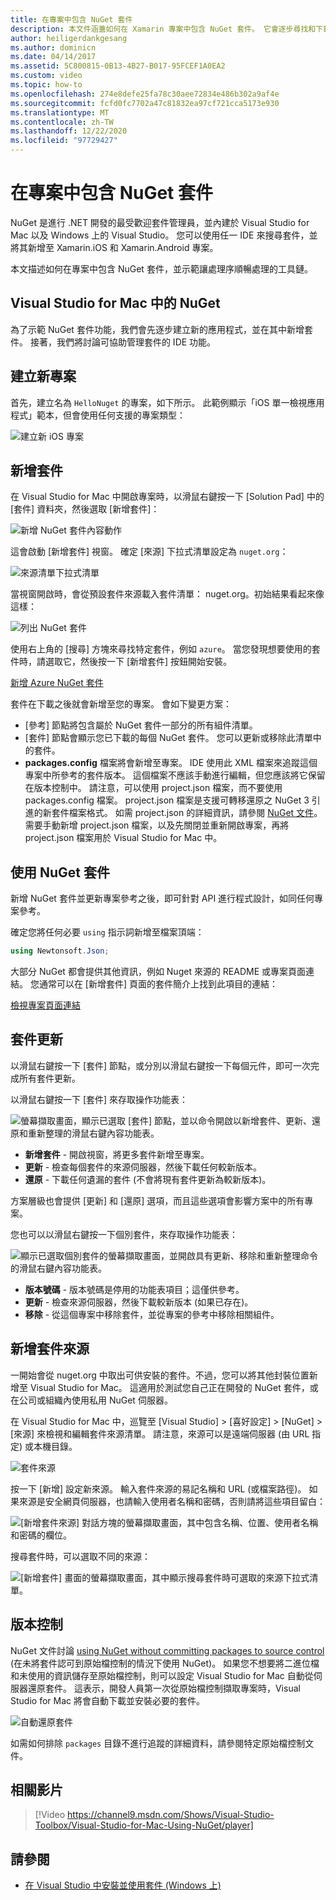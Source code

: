 ```yaml
---
title: 在專案中包含 NuGet 套件
description: 本文件涵蓋如何在 Xamarin 專案中包含 NuGet 套件。 它會逐步尋找和下載套件，以及介紹 IDE 整合功能。
author: heiligerdankgesang
ms.author: dominicn
ms.date: 04/14/2017
ms.assetid: 5C800815-0B13-4B27-B017-95FCEF1A0EA2
ms.custom: video
ms.topic: how-to
ms.openlocfilehash: 274e8defe25fa78c30aee72834e486b302a9af4e
ms.sourcegitcommit: fcfd0fc7702a47c81832ea97cf721cca5173e930
ms.translationtype: MT
ms.contentlocale: zh-TW
ms.lasthandoff: 12/22/2020
ms.locfileid: "97729427"
---
```

# <a name="include-a-nuget-package-in-your-project"></a>在專案中包含 NuGet 套件

NuGet 是進行 .NET 開發的最受歡迎套件管理員，並內建於 Visual Studio for Mac 以及 Windows 上的 Visual Studio。 您可以使用任一 IDE 來搜尋套件，並將其新增至 Xamarin.iOS 和 Xamarin.Android 專案。

本文描述如何在專案中包含 NuGet 套件，並示範讓處理序順暢處理的工具鏈。

## <a name="nuget-in-visual-studio-for-mac"></a>Visual Studio for Mac 中的 NuGet

為了示範 NuGet 套件功能，我們會先逐步建立新的應用程式，並在其中新增套件。 接著，我們將討論可協助管理套件的 IDE 功能。

## <a name="create-a-new-project"></a>建立新專案

首先，建立名為 `HelloNuget` 的專案，如下所示。 此範例顯示「iOS 單一檢視應用程式」範本，但會使用任何支援的專案類型：

![建立新 iOS 專案](media/nuget-walkthrough-NewProject.png)

## <a name="adding-a-package"></a>新增套件

在 Visual Studio for Mac 中開啟專案時，以滑鼠右鍵按一下 [Solution Pad] 中的 [套件] 資料夾，然後選取 [新增套件]：

![新增 NuGet 套件內容動作](media/nuget-walkthrough-PackagesMenu.png)

這會啟動 [新增套件] 視窗。 確定 [來源] 下拉式清單設定為 `nuget.org`：

![來源清單下拉式清單](media/nuget-walkthrough-Source.png)

當視窗開啟時，會從預設套件來源載入套件清單： nuget.org。初始結果看起來像這樣：

![列出 NuGet 套件](media/nuget-walkthrough-AddPackages1.png)

使用右上角的 [搜尋] 方塊來尋找特定套件，例如 `azure`。 當您發現想要使用的套件時，請選取它，然後按一下 [新增套件] 按鈕開始安裝。

[新增 Azure NuGet 套件](media/nuget-walkthrough-AddPackages2.png)

套件在下載之後就會新增至您的專案。 會如下變更方案：

* [參考] 節點將包含屬於 NuGet 套件一部分的所有組件清單。
* [套件] 節點會顯示您已下載的每個 NuGet 套件。 您可以更新或移除此清單中的套件。
* **packages.config** 檔案將會新增至專案。 IDE 使用此 XML 檔案來追蹤這個專案中所參考的套件版本。 這個檔案不應該手動進行編輯，但您應該將它保留在版本控制中。 請注意，可以使用 project.json 檔案，而不要使用 packages.config 檔案。 project.json 檔案是支援可轉移還原之 NuGet 3 引進的新套件檔案格式。 如需 project.json 的詳細資訊，請參閱 [NuGet 文件](/NuGet/Schema/Project-Json)。 需要手動新增 project.json 檔案，以及先關閉並重新開啟專案，再將 project.json 檔案用於 Visual Studio for Mac 中。

## <a name="using-nuget-packages"></a>使用 NuGet 套件

新增 NuGet 套件並更新專案參考之後，即可針對 API 進行程式設計，如同任何專案參考。

確定您將任何必要 `using` 指示詞新增至檔案頂端：

```csharp
using Newtonsoft.Json;
```

大部分 NuGet 都會提供其他資訊，例如 Nuget 來源的 README 或專案頁面連結。 您通常可以在 [新增套件] 頁面的套件簡介上找到此項目的連結：

[檢視專案頁面連結](media/nuget-walkthrough-project-page.png)

<a name="Package_Updates" class="injected"></a>

## <a name="package-updates"></a>套件更新

以滑鼠右鍵按一下 [套件] 節點，或分別以滑鼠右鍵按一下每個元件，即可一次完成所有套件更新。

以滑鼠右鍵按一下 [套件] 來存取操作功能表：

![螢幕擷取畫面，顯示已選取 [套件] 節點，並以命令開啟以新增套件、更新、還原和重新整理的滑鼠右鍵內容功能表。](media/nuget-walkthrough-PackagesMenu.png)

* **新增套件** - 開啟視窗，將更多套件新增至專案。
* **更新** - 檢查每個套件的來源伺服器，然後下載任何較新版本。
* **還原** - 下載任何遺漏的套件 (不會將現有套件更新為較新版本)。

方案層級也會提供 [更新] 和 [還原] 選項，而且這些選項會影響方案中的所有專案。

您也可以以滑鼠右鍵按一下個別套件，來存取操作功能表：

![顯示已選取個別套件的螢幕擷取畫面，並開啟具有更新、移除和重新整理命令的滑鼠右鍵內容功能表。](media/nuget-walkthrough-PackageMenu.png)

* **版本號碼** - 版本號碼是停用的功能表項目；這僅供參考。
* **更新** - 檢查來源伺服器，然後下載較新版本 (如果已存在)。
* **移除** - 從這個專案中移除套件，並從專案的參考中移除相關組件。

## <a name="adding-package-sources"></a>新增套件來源

一開始會從 nuget.org 中取出可供安裝的套件。不過，您可以將其他封裝位置新增至 Visual Studio for Mac。 這適用於測試您自己正在開發的 NuGet 套件，或在公司或組織內使用私用 NuGet 伺服器。

在 Visual Studio for Mac 中，巡覽至 [Visual Studio] > [喜好設定] > [NuGet] > [來源] 來檢視和編輯套件來源清單。 請注意，來源可以是遠端伺服器 (由 URL 指定) 或本機目錄。

![套件來源](media/nuget-walkthrough-PackageSource.png)

按一下 [新增] 設定新來源。 輸入套件來源的易記名稱和 URL (或檔案路徑)。 如果來源是安全網頁伺服器，也請輸入使用者名稱和密碼，否則請將這些項目留白：

![[新增套件來源] 對話方塊的螢幕擷取畫面，其中包含名稱、位置、使用者名稱和密碼的欄位。](media/nuget-walkthrough-PackageSource2.png)

搜尋套件時，可以選取不同的來源：

![[新增套件] 畫面的螢幕擷取畫面，其中顯示搜尋套件時可選取的來源下拉式清單。](media/nuget-walkthrough-PackageSource3.png)

## <a name="version-control"></a>版本控制

NuGet 文件討論 [using NuGet without committing packages to source control](/nuget/consume-packages/packages-and-source-control) (在未將套件認可到原始檔控制的情況下使用 NuGet)。 如果您不想要將二進位檔和未使用的資訊儲存至原始檔控制，則可以設定 Visual Studio for Mac 自動從伺服器還原套件。 這表示，開發人員第一次從原始檔控制擷取專案時，Visual Studio for Mac 將會自動下載並安裝必要的套件。

![自動還原套件](media/nuget-walkthrough-AutoRestore.png)

如需如何排除 `packages` 目錄不進行追蹤的詳細資料，請參閱特定原始檔控制文件。

## <a name="related-video"></a>相關影片

> [!Video https://channel9.msdn.com/Shows/Visual-Studio-Toolbox/Visual-Studio-for-Mac-Using-NuGet/player]

## <a name="see-also"></a>請參閱

* [在 Visual Studio 中安裝並使用套件 (Windows 上)](/nuget/quickstart/install-and-use-a-package-in-visual-studio)
